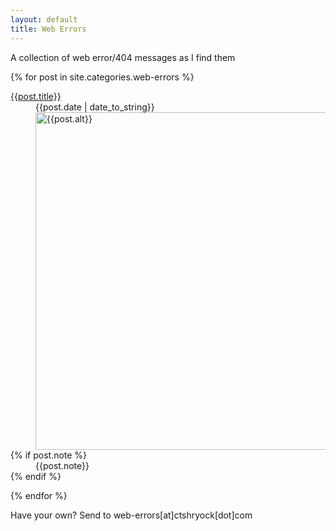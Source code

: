 ```yaml
---
layout: default
title: Web Errors
---
```


A collection of web error/404 messages as I find them

{% for post in site.categories.web-errors %}

<dl>
    <dt><a href="{{post.url}}">{{post.title}}</a></dt>
    <dd class="error-date">{{post.date | date_to_string}}</dd>
    <dd class="error-image">    
        <a href="/static/images/web-errors/{{post.image}}.png" title="{{post.alt}}">
            <img src="/static/images/web-errors/{{post.image}}_thumb.png" alt="{{post.alt}}" width="540" />  
        </a>
    </dd>
    {% if post.note %}
    <dd class="error-note"> 
        {{post.note}}
    </dd>
    {% endif %}    
</dl>
        
{% endfor %}

Have your own?  Send to web-errors\[at\]ctshryock\[dot\]com 
